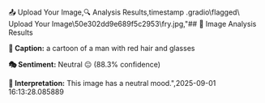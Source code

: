 📤 Upload Your Image,🔍 Analysis Results,timestamp
.gradio\flagged\ Upload Your Image\50e302dd9e689f5c2953\fry.jpg,"## 📸 Image Analysis Results

**📝 Caption:** a cartoon of a man with red hair and glasses

**🎭 Sentiment:** Neutral 😐 (88.3% confidence)

**💭 Interpretation:** This image has a neutral mood.",2025-09-01 16:13:28.085889
